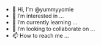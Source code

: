 - 👋 Hi, I’m @yummyyomie
- 👀 I’m interested in ...
- 🌱 I’m currently learning ...
- 💞️ I’m looking to collaborate on ...
- 📫 How to reach me ...

<!---I am highly analytical, data-driven
and detail oriented. I have the ability 
to break down problems, draw insights from 
complex data and design practical and 
scalable solutions. I possess great project 
management skills and work well in a team. 
I can also communicate concepts and ideas 
to different stakeholders which is an 
essential skill for the Operations department.

--->
